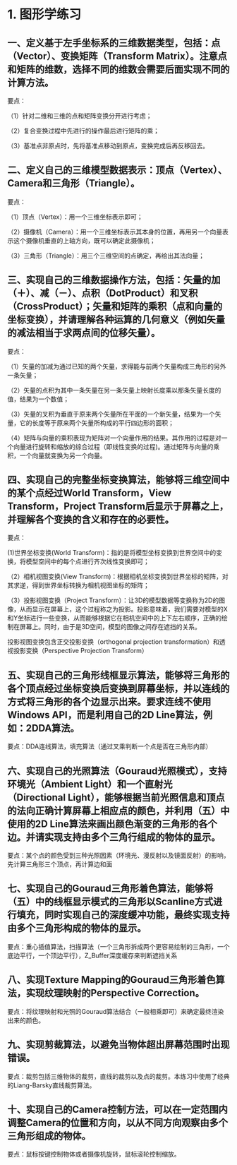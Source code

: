  # 1. 图形学练习
 
 ## 一、定义基于左手坐标系的三维数据类型，包括：点（Vector）、变换矩阵（Transform Matrix）。注意点和矩阵的维数，选择不同的维数会需要后面实现不同的计算方法。
 
 要点：
 
 （1）针对二维和三维的点和矩阵变换分开进行考虑；
 
 （2）复合变换过程中先进行的操作最后进行矩阵的乘；
 
 （3）基准点非原点时，先将基准点移动到原点，变换完成后再反移回去。
 
 ## 二、定义自己的三维模型数据表示：顶点（Vertex）、Camera和三角形（Triangle）。
 
 要点：
 
  （1）顶点（Vertex）：用一个三维坐标表示即可；
  
  （2）摄像机（Camera）：用一个三维坐标表示其本身的位置，再用另一个向量表示这个摄像机垂直的上轴方向，既可以确定此摄像机；
  
  （3）三角形（Triangle）：用三个三维空间的点确定，再给出其法向量；
  
  
 
 ## 三、实现自己的三维数据操作方法，包括：矢量的加（＋）、减（－）、点积（DotProduct）和叉积（CrossProduct）；矢量和矩阵的乘积（点和向量的坐标变换），并请理解各种运算的几何意义（例如矢量的减法相当于求两点间的位移矢量）。
 
 要点：
 
 （1）矢量的加减为通过已知的两个矢量，求得能与前两个矢量构成三角形的另外一条矢量；
 
 （2）矢量的点积为其中一条矢量在另一条矢量上映射长度乘以那条矢量长度的值，结果为一个数值；
 
 （3）矢量的叉积为垂直于原来两个矢量所在平面的一个新矢量，结果为一个矢量，它的长度等于原来两个矢量所构成的平行四边形的面积；
 
 （4）矩阵与向量的乘积表现为矩阵对一个向量作用的结果。其作用的过程是对一个向量进行旋转和缩放的综合过程（即线性变换的过程)。通过矩阵与向量的乘积，一个向量就变换为另一个向量。
 
 ## 四、实现自己的完整坐标变换算法，能够将三维空间中的某个点经过World Transform，View Transform，Project Transform后显示于屏幕之上，并理解各个变换的含义和存在的必要性。
 
 要点：
 
 (1)世界坐标变换(World Transform)：指的是将模型坐标变换到世界空间中的变换，将模型空间中的每个点进行齐次线性变换即可；
 
（2）相机视图变换(View Transform)：根据相机坐标变换到世界坐标的矩阵，对其求逆，得到世界坐标转换为相机视图坐标的矩阵；
 
（3）投影视图变换（Project Transform）：让3D的模型数据等变换称为2D的图像，从而显示在屏幕上，这个过程称之为投影。投影意味着，我们需要对模型的X和Y坐标进行一些变换，从而能够根据它在相机空间中的上下左右顺序，正确的绘制在屏幕上。同时，由于是3D空间，模型的图像之间存在遮挡的关系。
 
 投影视图变换包含正交投影变换（orthogonal projection transformation）和透视投影变换（Perspective Projection Transform）
 
 ## 五、实现自己的三角形线框显示算法，能够将三角形的各个顶点经过坐标变换后变换到屏幕坐标，并以连线的方式将三角形的各个边显示出来。要求连线不使用Windows API，而是利用自己的2D Line算法，例如：2DDA算法。
 
 要点：DDA连线算法，填充算法（通过叉乘判断一个点是否在三角形内部）
 
 ## 六、实现自己的光照算法（Gouraud光照模式），支持环境光（Ambient Light）和一个直射光（Directional Light），能够根据当前光照信息和顶点的法向正确计算屏幕上相应点的颜色，并利用（五）中使用的2D Line算法来画出颜色渐变的三角形的各个边。并请实现支持由多个三角行组成的物体的显示。
 
 要点：某个点的颜色受到三种光照因素（环境光、漫反射以及镜面反射）的影响，先计算三角形三个顶点，再计算边和面
 
 ## 七、实现自己的Gouraud三角形着色算法，能够将（五）中的线框显示模式的三角形以Scanline方式进行填充，同时实现自己的深度缓冲功能，最终实现支持由多个三角形构成的物体的显示。
 
 要点：重心插值算法，扫描算法（一个三角形拆成两个更容易绘制的三角形，一个底边平行，一个顶边平行），Z_Buffer深度缓存来判断遮挡关系
 
 ## 八、实现Texture Mapping的Gouraud三角形着色算法，实现纹理映射的Perspective Correction。
 
 要点：将纹理映射和光照的Gouraud算法结合（一般相乘即可）来确定最终渲染出来的颜色。
 
## 九、实现剪裁算法，以避免当物体超出屏幕范围时出现错误。

要点：裁剪包括三维物体的裁剪，直线的裁剪以及点的裁剪。本练习中使用了经典的Liang-Barsky直线裁剪算法。

## 十、实现自己的Camera控制方法，可以在一定范围内调整Camera的位置和方向，以从不同方向观察由多个三角形组成的物体。

要点：鼠标按键控制物体或者摄像机旋转，鼠标滚轮控制缩放。

